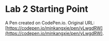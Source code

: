 # Lab 2 Starting Point

A Pen created on CodePen.io. Original URL: [https://codepen.io/minkangxie/pen/yLwgdRW](https://codepen.io/minkangxie/pen/yLwgdRW).

